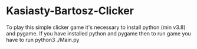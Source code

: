 # Kasiasty-Bartosz-Clicker

To play this simple clicker game it's necessary to install python (min v3.8) and pygame.
If you have installed python and pygame then to run game you have to run python3 ./Main.py
